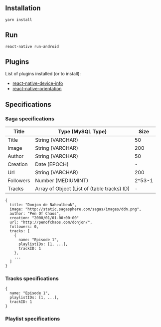 ## Installation
```yarn install```

## Run
```react-native run-android```

## Plugins
List of plugins installed (or to install):
* [react-native-device-info](https://github.com/rebeccahughes/react-native-device-info)
* [react-native-orientation](https://github.com/yamill/react-native-orientation)

## Specifications
### Saga specifications
| Title | Type (MySQL Type) | Size |
|---|---|---|
| Title | String (VARCHAR) | 50 |
| Image  | String (VARCHAR) | 200 |
| Author  | String (VARCHAR) | 50 |
| Creation | Date (EPOCH) | - |
| Url | String (VARCHAR) | 200 |
| Followers | Number (MEDIUMINT)| 2^53-1 |
| Tracks | Array of Object (List of (table tracks) ID) | - |

```
{
  title: "Donjon de Naheulbeuk",
  image: "http://static.sagasphere.com/sagas/images/ddn.png",
  author: "Pen Of Chaos",
  creation: "2000/01/01-00:00:00"
  url: "http://penofchaos.com/donjon/",
  followers: 0,
  tracks: [
    {
      name: "Episode 1",
      playlistIDs: [1, ...],
      trackID: 1
    },
    ...
  ]
}
```

### Tracks specifications
```
{
  name: "Episode 1",
  playlistIDs: [1, ...],
  trackID: 1
}
```

### Playlist specifications
```

```